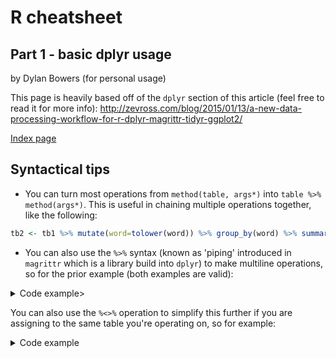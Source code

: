 # R cheatsheet
## Part 1 - basic dplyr usage

by Dylan Bowers (for personal usage)

This page is heavily based off of the `dplyr` section of this article (feel free to read it for more info): http://zevross.com/blog/2015/01/13/a-new-data-processing-workflow-for-r-dplyr-magrittr-tidyr-ggplot2/

[Index page](https://github.com/enragednuke/R-language-cheatsheet/blob/master/README.md)

## Syntactical tips

 * You can turn most operations from `method(table, args*)` into `table %>% method(args*)`. This is useful in chaining multiple operations together, like the following:

```R
tb2 <- tb1 %>% mutate(word=tolower(word)) %>% group_by(word) %>% summarize(total = sum(word_count))
```

 * You can also use the `%>%` syntax (known as 'piping' introduced in `magrittr` which is a library build into `dplyr`) to make multiline operations, so for the prior example (both examples are valid):

<details>
<summary>Code example></summary>
```R
tb2 <- tb1 %>%
 mutate(word=tolower(word)) %>%
 group_by(word) %>%
 summarize(total = sum(word_count))
```
</details>

You can also use the `%<>%` operation to simplify this further if you are assigning to the same table you're operating on, so for example:

<details>
<summary>Code example</summary>
```R
tb1 <- filter(tb1, word=='henry')
# OR
tb1 <- tb1 %>% filter(word=='henry')

# Can be rewritten as this
tb1 %<>% filter(word=='henry')
```
</details>

## Stuff you may want to know from other languages

 * **Joining together a list of strings**
  *  `paste(vector, collapse=char)`
   * So to join `c(1,2,3)` to `123` is `paste(c(1,2,3), collapse='')`
   * Or perhaps a CSV? `paste(c('a', 'c', 'e'), collapse=', ')`
 * **Summing a list of numbers**
  * `sum(vector)`
 * **Standard deviation of a list of numbers**
  * `sd(vector)`
 * **Measuring the length of a string**
  * `nchar(character)` (note: you can feed something like `nchar(col)>5` into a `filter` call)\
 * **Checking if a string is in a vector**
  * `char_variable%in%vector` 
 * **Subset-ing a vector**
  * `vector[start:end]`
  * Note: This is inclusive, it will include the start and end indices in the result
  * Also remember the first index in a vector is **1**.

## Basic dplyr method index

### Sorting 
Sorts data based on a column
 * **Usage**: `arrange(table, args*)`
 * **Params**
  * `args` is any number of methods of columns to sort by. Each column defaults to ascending order (low to high). To specify descending order, do `desc(column)` instead. Will prioritize the earlier columns you put in the list.

For example: `tbl %<>% arrange(desc(num))` will sort with the rows that contain the highest value of `num` at the top.

### Basic Mutations
Modifications to a table (i.e. multiply everything by 5, etc
  *  **Usage**: `mutate(table, args*)`
  *  **Params**
   *  `args` is any number of `key-function` re-assignment arguments

For example (in a table with a column 'apps' and 'num'): `mutate(table, apps=tolower(apps), num=num*2)` (convert all `apps` values to lowercase and double their `num` values

### Filtrations
Not much to say about this, very straight forward
  * **Usage**: `filter(table, args*)`
  * **Params**
   * `args` is any number of `key-function` predicate arguments

For example (in a table with a column 'apps' and 'num'): `mutate(table, apps==tolower(apps), num==2)` (only keep rows where `apps` is all lowercase and its `num` value is 2)

### Basic Grouping
Used to generate sub-groups to then be iterated on by another operation (i.e. if you group by `word` then `summarize` on `total = sum(word_count)` right after, it will maintain the `word` column)
  * **Usage**: `group_by(table, args*)`
  * **Params**
   * `args` is a list of column names you want to group by (they will group if every `arg` is equal, so you can group rows by `age` and `date` if they had those columnns and it would form pseudo-groups for those with identical `age`s **and** `date`s.

For example: `group_by(table, apps, num)` (Generate groups where `apps` and `num` are equal)

### Summarizing
Used for literally **summarizing** a table.
  * **Usage**: `summarize(table, args*)`
  * **Params**
   * `args` is a list of new column assignment statements. The values given to `args` will become the new columns in the table produced by this operation

Disclaimer: This is often used with combination statements like `sum` or `sd` (standard deviation) over numerical columns

For example: `summarize(table,  s=sum(num))`

### Ignoring columns
Used to return the same table with a column removed
 * **Usage**: `select(table, column)`
 * **Params**
  * `column` is the column to remove 


